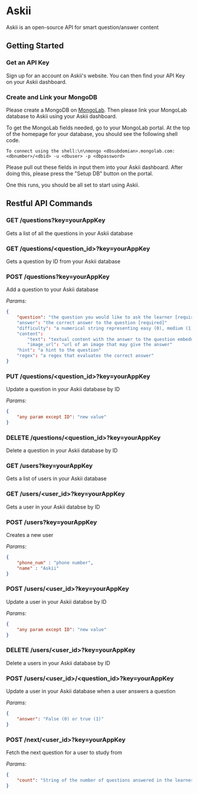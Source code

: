 # Askii
Askii is an open-source API for smart question/answer content

## Getting Started

### Get an API Key
Sign up for an account on Askii's website.
You can then find your API Key on your Askii dashboard.

### Create and Link your MongoDB
Please create a MongoDB on [MongoLab](https://mongolab.com/). Then please link your MongoLab database to Askii using your Askii dashboard. 

To get the MongoLab fields needed, go to your MongoLab portal. At the top of the homepage for your database, you should see the following shell code.

```shell
To connect using the shell:\n\nmongo <dbsubdomian>.mongolab.com:<dbnumber>/<dbid> -u <dbuser> -p <dbpassword>
```

Please pull out these fields in input them into your Askii dashboard. After doing this, please press the "Setup DB" button on the portal.

One this runs, you should be all set to start using Askii.

## Restful API Commands

### GET /questions?key=yourAppKey
Gets a list of all the questions in your Askii database

### GET /questions/<question_id>?key=yourAppKey
Gets a question by ID from your Askii database

### POST /questions?key=yourAppKey
Add a question to your Askii database

_Params:_ 
```json
{
	"question": "the question you would like to ask the learner [required]"
	"answer": "the correct answer to the question [required]"
	"difficulty": "a numerical string representing easy (0), medium (1), hard (2), or very hard (3)"
	"content": 
		"text": "textual content with the answer to the question embedded"
		"image_url": "url of an image that may give the answer"
	"hint": "a hint to the question"
	"regex": "a regex that evaluates the correct answer"
}
```
### PUT /questions/<question_id>?key=yourAppKey
Update a question in your Askii database by ID

_Params:_
```json
{
	"any param except ID": "new value"
}
```

### DELETE /questions/<question_id>?key=yourAppKey
Delete a question in your Askii database by ID

### GET /users?key=yourAppKey
Gets a list of users in your Askii database

### GET /users/<user_id>?key=yourAppKey
Gets a user in your Askii databse by ID

### POST /users?key=yourAppKey
Creates a new user

_Params:_
```json
{
	"phone_num" : "phone number",
	"name" : "Askii"
}
```

### POST /users/<user_id>?key=yourAppKey
Update a user in your Askii databse by ID

_Params:_
```json
{
	"any param except ID": "new value"
}
```

### DELETE /users/<user_id>?key=yourAppKey
Delete a users in your Askii database by ID

### POST /users/<user_id>/<question_id>?key=yourAppKey
Update a user in your Askii database when a user answers a question

_Params:_
```json
{
	"answer": "False (0) or true (1)"
}
```

### POST /next/<user_id>?key=yourAppKey
Fetch the next question for a user to study from

_Params:_
```json
{
	"count": "String of the number of questions answered in the learner's session"
}
```
